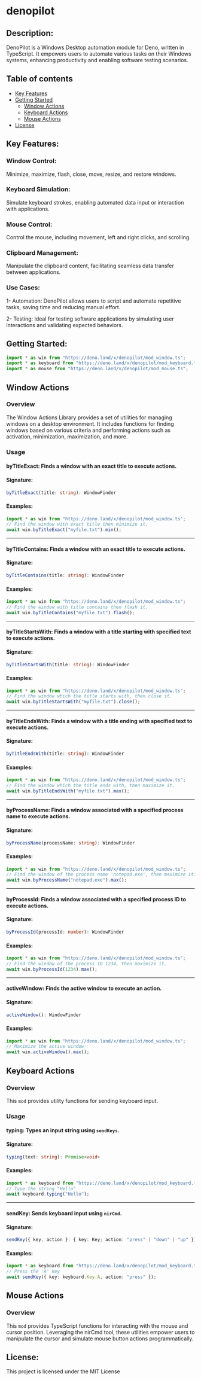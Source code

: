 # denopilot

## Description:
DenoPilot is a Windows Desktop automation module for Deno, written in TypeScript. It empowers users to automate various tasks on their Windows systems, enhancing productivity and enabling software testing scenarios.

## Table of contents
* [Key Features](#key-features)
* [Getting Started](#getting-started)
    * [Window Actions](#window-actions)
    * [Keyboard Actions](#keyboard-actions)
    * [Mouse Actions](#mouse-actions)
* [License](#license)

## Key Features:

### Window Control:

Minimize, maximize, flash, close, move, resize, and restore windows.

### Keyboard Simulation:

Simulate keyboard strokes, enabling automated data input or interaction with applications.

### Mouse Control:

Control the mouse, including movement, left and right clicks, and scrolling.

### Clipboard Management:

Manipulate the clipboard content, facilitating seamless data transfer between applications.

### Use Cases:

1- Automation: DenoPilot allows users to script and automate repetitive tasks, saving time and reducing manual effort.

2- Testing: Ideal for testing software applications by simulating user interactions and validating expected behaviors.

## Getting Started:

```ts
import * as win from "https://deno.land/x/denopilot/mod_window.ts";
import * as keyboard from "https://deno.land/x/denopilot/mod_keyboard.ts";
import * as mouse from "https://deno.land/x/denopilot/mod_mouse.ts";
```

## Window Actions

### Overview

The Window Actions Library provides a set of utilities for managing windows on a desktop environment. It includes functions for finding windows based on various criteria and performing actions such as activation, minimization, maximization, and more.

### Usage

#### byTitleExact: Finds a window with an exact title to execute actions.
#### Signature:
```ts
byTitleExact(title: string): WindowFinder
```
#### Examples:
```ts
import * as win from "https://deno.land/x/denopilot/mod_window.ts";
// Find the window with exact title then minimize it.
await win.byTitleExact("myfile.txt").min();
```

-------------

#### byTitleContains: Finds a window with an exact title to execute actions.
#### Signature:
```ts
byTitleContains(title: string): WindowFinder
```
#### Examples:
```ts
import * as win from "https://deno.land/x/denopilot/mod_window.ts";
// Find the window with title contains then flash it.
await win.byTitleContains("myfile.txt").flash();
```

-------------

#### byTitleStartsWith: Finds a window with a title starting with specified text to execute actions.
#### Signature:
```ts
byTitleStartsWith(title: string): WindowFinder
```
#### Examples:
```ts
import * as win from "https://deno.land/x/denopilot/mod_window.ts";
// Find the window which the title starts with, then close it.
await win.byTitleStartsWith("myfile.txt").close();
```

-------------

#### byTitleEndsWith: Finds a window with a title ending with specified text to execute actions.
#### Signature:
```ts
byTitleEndsWith(title: string): WindowFinder
```
#### Examples:
```ts
import * as win from "https://deno.land/x/denopilot/mod_window.ts";
// Find the window which the title ends with, then maximize it.
await win.byTitleEndsWith("myfile.txt").max();
```

-------------

#### byProcessName: Finds a window associated with a specified process name to execute actions.
#### Signature:
```ts
byProcessName(processName: string): WindowFinder
```
#### Examples:
```ts
import * as win from "https://deno.land/x/denopilot/mod_window.ts";
// Find the window of the process name 'notepad.exe', then maximize it.
await win.byProcessName("notepad.exe").max();
```

-------------

#### byProcessId: Finds a window associated with a specified process ID to execute actions.
#### Signature:
```ts
byProcessId(processId: number): WindowFinder
```
#### Examples:
```ts
import * as win from "https://deno.land/x/denopilot/mod_window.ts";
// Find the window of the process ID 1234, then maximize it.
await win.byProcessId(1234).max();
```

-------------

#### activeWindow: Finds the active window to execute an action.
#### Signature:
```ts
activeWindow(): WindowFinder
```
#### Examples:
```ts
import * as win from "https://deno.land/x/denopilot/mod_window.ts";
// Maximize the active window
await win.activeWindow().max();
```

## Keyboard Actions

### Overview

This `mod` provides utility functions for sending keyboard input.

### Usage

#### typing: Types an input string using `sendKeys`.
#### Signature:
```ts
typing(text: string): Promise<void>
```
#### Examples:
```ts
import * as keyboard from "https://deno.land/x/denopilot/mod_keyboard.ts";
// Type the string "Hello"
await keyboard.typing("Hello");
```

-------------

#### sendKey: Sends keyboard input using `nirCmd`.
#### Signature:
```ts
sendKey({ key, action }: { key: Key; action: "press" | "down" | "up" }): Promise<number>
```
#### Examples:
```ts
import * as keyboard from "https://deno.land/x/denopilot/mod_keyboard.ts";
// Press the 'A' key
await sendKey({ key: keyboard.Key.A, action: "press" });
```

## Mouse Actions

### Overview

This `mod` provides TypeScript functions for interacting with the mouse and cursor position. Leveraging the nirCmd tool, these utilities empower users to manipulate the cursor and simulate mouse button actions programmatically.

## License:
This project is licensed under the MIT License

